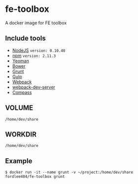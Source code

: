 # fe-toolbox
A docker image for FE toolbox

## Include tools

* [NodeJS](http://nodejs.org) `version: 0.10.40`
* [npm](https://www.npmjs.com) `version: 2.11.3`
* [Yeoman](http://yeoman.io)
* [Bower](http://bower.io)
* [Grunt](http://gruntjs.com)
* [Gulp](http://gulpjs.com)
* [Webpack](http://webpack.github.io)
* [webpack-dev-server](http://webpack.github.io/docs/webpack-dev-server.html)
* [Compass](http://compass-style.org)

## VOLUME

`/home/dev/share`

## WORKDIR

`/home/dev/share`

## Example

`$ docker run -it --name grunt -v ~/project:/home/dev/share fordlee404/fe-toolbox grunt`
